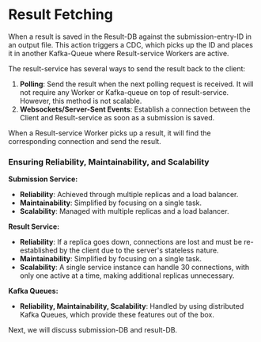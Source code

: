 # Result Fetching

When a result is saved in the Result-DB against the submission-entry-ID in an output file. This
action triggers a CDC, which picks up the ID and places it in another Kafka-Queue where
Result-service Workers are active.

The result-service has several ways to send the result back to the client:
1. **Polling**: Send the result when the next polling request is received. It will not require any
Worker or Kafka-queue on top of result-service. However, this method is not scalable.
2. **Websockets/Server-Sent Events**: Establish a connection between the Client and Result-service
as soon as a submission is saved.

When a Result-service Worker picks up a result, it will find the corresponding connection and send
the result.

### Ensuring Reliability, Maintainability, and Scalability

**Submission Service:**
- **Reliability**: Achieved through multiple replicas and a load balancer.
- **Maintainability**: Simplified by focusing on a single task.
- **Scalability**: Managed with multiple replicas and a load balancer.

**Result Service:**
- **Reliability**: If a replica goes down, connections are lost and must be re-established by the
client due to the server's stateless nature.
- **Maintainability**: Simplified by focusing on a single task.
- **Scalability**: A single service instance can handle 30 connections, with only one active at a
time, making additional replicas unnecessary.

**Kafka Queues:**
- **Reliability, Maintainability, Scalability**: Handled by using distributed Kafka Queues, which
provide these features out of the box.

Next, we will discuss submission-DB and result-DB.
